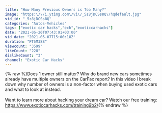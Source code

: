 ```yaml
---
title: "How Many Previous Owners is Too Many?"
image: "https:\/\/i.ytimg.com\/vi\/_5z8jDCSs8Q\/hqdefault.jpg"
vid_id: "_5z8jDCSs8Q"
categories: "Autos-Vehicles"
tags: ["exotic car hacks","ech","exoticcarhacks"]
date: "2021-06-26T07:43:01+03:00"
vid_date: "2021-05-07T15:00:18Z"
duration: "PT6M38S"
viewcount: "3599"
likeCount: "228"
dislikeCount: "3"
channel: "Exotic Car Hacks"
---
```

{% raw %}Does 1 owner still matter? Why do brand new cars sometimes already have multiple owners on the CarFax report? In this video I break down why number of owners is a non-factor when buying used exotic cars and what to look at instead.<br /><br />Want to learn more about hacking your dream car? Watch our free training: <a rel="nofollow" target="blank" href="https://www.exoticcarhacks.com/training9b2/">https://www.exoticcarhacks.com/training9b2/</a>{% endraw %}
